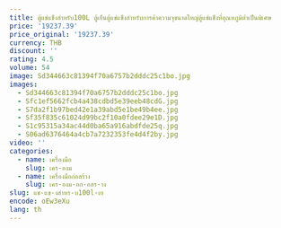 ```yaml
---
title: ตู้แช่แข็งสำหรับ100L ตู้เย็นตู้แช่แข็งสำหรับการค้าความจุขนาดใหญ่ตู้แช่แข็งที่อุณหภูมิต่ำเป็นพิเศษ
price: '19237.39'
price_original: '19237.39'
currency: THB
discount: ''
rating: 4.5
volume: 54
image: Sd344663c81394f70a6757b2dddc25c1bo.jpg
images:
  - Sd344663c81394f70a6757b2dddc25c1bo.jpg
  - Sfc1ef5662fcb4a438cdbd5e39eeb48cdG.jpg
  - S7da2f1b97bed42e1a39abd5e1be49b4ee.jpg
  - Sf35f835c61024d99bc2f10a0fdee29e1D.jpg
  - S1c95315a34ac44d0ba65a916abdfde25q.jpg
  - S06ad6376464a4cb7a7232353fe4d4f2by.jpg
video: ''
categories:
  - name: เครื่องมือ
    slug: เคร-องม
  - name: เครื่องมือก่อสร้าง
    slug: เคร-องม-อก-อสร-าง
slug: แช-แข-งสำหร-บ100l-เย
encode: oEw3eXu
lang: th
---
```

  